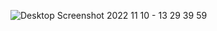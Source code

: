 ![Desktop Screenshot 2022 11 10 - 13 29 39 59](https://user-images.githubusercontent.com/86296807/201093376-a74529c3-b804-4897-8366-a4c71ea0ce7c.png)

